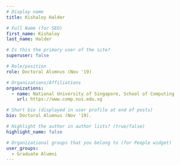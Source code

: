 ```yaml
---
# Display name
title: Kishaloy Halder

# Full Name (for SEO) 
first_name: Kishaloy
last_name: Halder

# Is this the primary user of the site?
superuser: false

# Role/position
role: Doctoral Alumnus (Nov '19)

# Organizations/Affiliations
organizations:
  - name: National University of Singapore, School of Computing
    url: https://www.comp.nus.edu.sg

# Short bio (displayed in user profile at end of posts)
bio: Doctoral Alumnus (Nov '19). 

# Highlight the author in author lists? (true/false)
highlight_name: false

# Organizational groups that you belong to (for People widget)
user_groups:
  - Graduate Alumni
---
```

